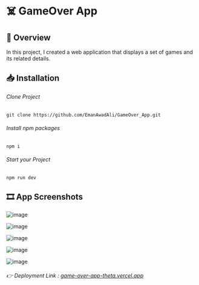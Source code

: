 # ☠️ GameOver App
## 📌 Overview
In this project, I created a web application that displays a set of games and its related details.

## 📥 Installation

###### Clone Project
```
git clone https://github.com/EmanAwadAli/GameOver_App.git
```
###### Install npm packages
```
npm i
```
###### Start your Project
```
npm run dev
```
## 🎞️ App Screenshots

![image](https://github.com/EmanAwadAli/GameOver_App/assets/54704537/0240f50f-0d5d-4078-ba45-7a546252130d)

![image](https://github.com/EmanAwadAli/GameOver_App/assets/54704537/5f2c146b-7f03-469e-8e4e-574003a6649b)

![image](https://github.com/EmanAwadAli/GameOver_App/assets/54704537/6d518956-ec05-491b-9151-47a68c29d381)

![image](https://github.com/EmanAwadAli/GameOver_App/assets/54704537/505c95c8-b83d-41e1-8920-b62eb28fc466)

![image](https://github.com/EmanAwadAli/GameOver_App/assets/54704537/953fd6a6-d38c-4887-8fff-4e227aca625b)

###### 👉 Deployment Link : [game-over-app-theta.vercel.app](https://game-over-app-theta.vercel.app/)
